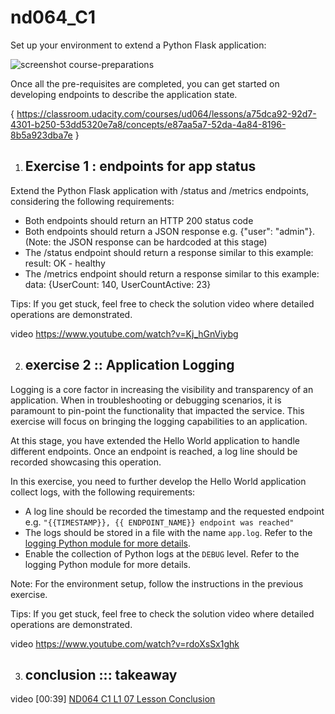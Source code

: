 # nd064_C1
Set up your environment to extend a Python Flask application:

![screenshot course-preparations](https://user-images.githubusercontent.com/90947936/149462081-9be2b867-97f6-4ce9-b3bc-df7a60d2995f.png)

Once all the pre-requisites are completed, you can get started on developing endpoints to describe the application state.

{ https://classroom.udacity.com/courses/ud064/lessons/a75dca92-92d7-4301-b250-53dd5320e7a8/concepts/e87aa5a7-52da-4a84-8196-8b5a923dba7e }

1. ## Exercise 1 : endpoints for app status  
Extend the Python Flask application with /status and /metrics endpoints, considering the following requirements:
- Both endpoints should return an HTTP 200 status code
- Both endpoints should return a JSON response e.g. {"user": "admin"}. (Note: the JSON response can be hardcoded at this stage)
- The /status endpoint should return a response similar to this example: result: OK - healthy
- The /metrics endpoint should return a response similar to this example: data: {UserCount: 140, UserCountActive: 23}

Tips: If you get stuck, feel free to check the solution video where detailed operations are demonstrated.

video https://www.youtube.com/watch?v=Kj_hGnViybg 

2. ## exercise 2 :: Application Logging 
Logging is a core factor in increasing the visibility and transparency of an application. When in troubleshooting or debugging scenarios, it is paramount to pin-point the functionality that impacted the service. This exercise will focus on bringing the logging capabilities to an application.

At this stage, you have extended the Hello World application to handle different endpoints. Once an endpoint is reached, a log line should be recorded showcasing this operation.

In this exercise, you need to further develop the Hello World application collect logs, with the following requirements:

- A log line should be recorded the timestamp and the requested endpoint e.g. ``"{{TIMESTAMP}}, {{ ENDPOINT_NAME}} endpoint was reached"``
- The logs should be stored in a file with the name ``app.log``. Refer to the [logging Python module for more details](https://docs.python.org/3/library/logging.html#logging.basicConfig).
- Enable the collection of Python logs at the ``DEBUG`` level. Refer to the logging Python module for more details.

Note: For the environment setup, follow the instructions in the previous exercise.

Tips: If you get stuck, feel free to check the solution video where detailed operations are demonstrated.

video https://www.youtube.com/watch?v=rdoXsSx1ghk 

3. ## conclusion ::: takeaway 

video [00:39]  [ND064 C1 L1 07 Lesson Conclusion](https://www.youtube.com/watch?v=kNkwSTksAUg) 
